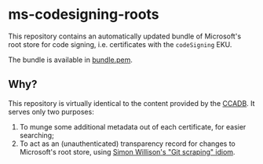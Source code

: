 # ms-codesigning-roots

This repository contains an automatically updated bundle
of Microsoft's root store for code signing, i.e. certificates
with the `codeSigning` EKU.

The bundle is available in [bundle.pem](./bundle.pem).

## Why?

This repository is virtually identical to the content provided
by the [CCADB]. It serves only two purposes:

1. To munge some additional metadata out of each certificate,
   for easier searching;
2. To act as an (unauthenticated) transparency record for changes to Microsoft's
   root store, using [Simon Willison's "Git scraping" idiom].

[CCADB]: https://www.ccadb.org/resources

[Simon Willison's "Git scraping" idiom]: https://simonwillison.net/2020/Oct/9/git-scraping/
